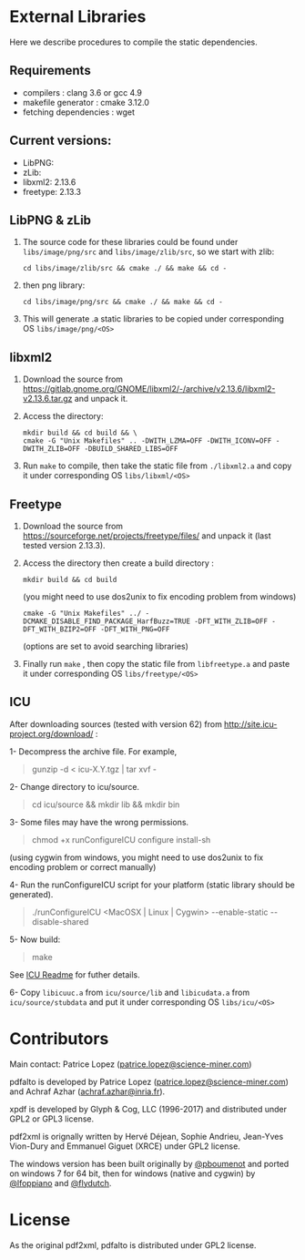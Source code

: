 # External Libraries

Here we describe procedures to compile the static dependencies.

## Requirements

* compilers : clang 3.6 or gcc 4.9
* makefile generator : cmake 3.12.0
* fetching dependencies : wget

## Current versions: 
- LibPNG: 
- zLib: 
- libxml2: 2.13.6
- freetype: 2.13.3

## LibPNG & zLib

1. The source code for these libraries could be found under `libs/image/png/src` and `libs/image/zlib/src`, so we start
   with zlib:

   ```shell
   cd libs/image/zlib/src && cmake ./ && make && cd -
   ```

2. then png library:

   ```shell
   cd libs/image/png/src && cmake ./ && make && cd -
   ```

3. This will generate .a static libraries to be copied under corresponding OS `libs/image/png/<OS>`

## libxml2

1. Download the source from https://gitlab.gnome.org/GNOME/libxml2/-/archive/v2.13.6/libxml2-v2.13.6.tar.gz and unpack it.

2. Access the directory: 

   ```shell
   mkdir build && cd build && \
   cmake -G "Unix Makefiles" .. -DWITH_LZMA=OFF -DWITH_ICONV=OFF -DWITH_ZLIB=OFF -DBUILD_SHARED_LIBS=OFF
   ```

3. Run `make` to compile, then take the static file from `./libxml2.a` and copy it under corresponding OS `libs/libxml/<OS>`


## Freetype

1. Download the source from https://sourceforge.net/projects/freetype/files/ and unpack it (last tested version 2.13.3).
2. Access the directory then create a build directory :
   ```shell
   mkdir build && cd build
   ```
   
   (you might need to use dos2unix to fix encoding problem from windows)

   ```shell
   cmake -G "Unix Makefiles" ../ -DCMAKE_DISABLE_FIND_PACKAGE_HarfBuzz=TRUE -DFT_WITH_ZLIB=OFF -DFT_WITH_BZIP2=OFF -DFT_WITH_PNG=OFF
   ```

   (options are set to avoid searching libraries)

3. Finally run `make` , then copy the static file from `libfreetype.a` and paste it under corresponding OS
`libs/freetype/<OS>`


## ICU

After downloading sources (tested with version 62) from http://site.icu-project.org/download/ :

1- Decompress the archive file. For example,
> gunzip -d < icu-X.Y.tgz | tar xvf -

2- Change directory to icu/source.
> cd icu/source && mkdir lib && mkdir bin

3- Some files may have the wrong permissions.
> chmod +x runConfigureICU configure install-sh

(using cygwin from windows, you might need to use dos2unix to fix encoding problem or correct manually)

4- Run the runConfigureICU script for your platform (static library should be generated).
> ./runConfigureICU <MacOSX | Linux | Cygwin>  --enable-static --disable-shared

5- Now build:
> make

See [ICU Readme](http://source.icu-project.org/repos/icu/trunk/icu4c/readme.html) for futher details.

6- Copy `libicuuc.a` from `icu/source/lib` and `libicudata.a` from `icu/source/stubdata` and put it under corresponding
OS `libs/icu/<OS>`

# Contributors

Main contact: Patrice Lopez (patrice.lopez@science-miner.com)

pdfalto is developed by Patrice Lopez (patrice.lopez@science-miner.com) and Achraf Azhar (achraf.azhar@inria.fr).

xpdf is developed by Glyph & Cog, LLC (1996-2017) and distributed under GPL2 or GPL3 license.

pdf2xml is orignally written by Hervé Déjean, Sophie Andrieu, Jean-Yves Vion-Dury and Emmanuel Giguet (XRCE) under GPL2
license.

The windows version has been built originally by [@pboumenot](https://github.com/boumenot) and ported on windows 7 for
64 bit, then for windows (native and cygwin) by [@lfoppiano](https://github.com/lfoppiano)
and [@flydutch](https://github.com/flydutch).

# License

As the original pdf2xml, pdfalto is distributed under GPL2 license. 
